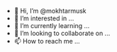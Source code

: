 - 👋 Hi, I’m @mokhtarmusk
- 👀 I’m interested in ...
- 🌱 I’m currently learning ...
- 💞️ I’m looking to collaborate on ...
- 📫 How to reach me ...

<!---
mokhtarmusk/mokhtarmusk is a ✨ special ✨ repository because its `README.md` (this file) appears on your GitHub profile.
You can click the Preview link to take a look at your changes.
--->
